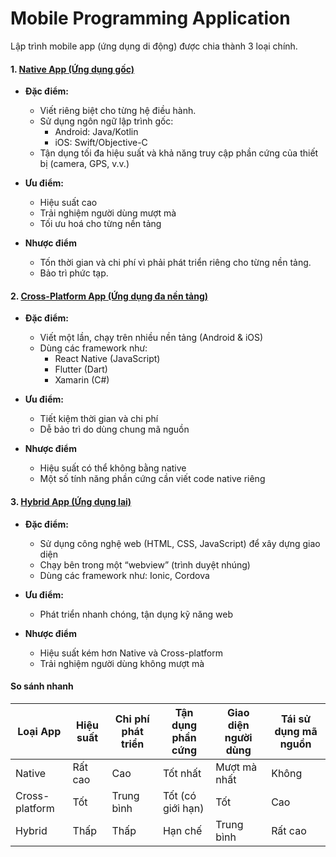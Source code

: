 # Mobile Programming Application

Lập trình mobile app (ứng dụng di động) được chia thành 3 loại chính. <br>

#### 1. [Native App (Ứng dụng gốc)](https://github.com/DauBv/0bjective-c-iOS/tree/main/Tutorial)

- **Đặc điểm:**
   * Viết riêng biệt cho từng hệ điều hành.
   * Sử dụng ngôn ngữ lập trình gốc:
      * Android: Java/Kotlin
      * iOS: Swift/Objective-C
   * Tận dụng tối đa hiệu suất và khả năng truy cập phần cứng của thiết bị (camera, GPS, v.v.)

- **Ưu điểm:**
   * Hiệu suất cao
   * Trải nghiệm người dùng mượt mà
   * Tối ưu hoá cho từng nền tảng

- **Nhược điểm**
   * Tốn thời gian và chi phí vì phải phát triển riêng cho từng nền tảng.
   * Bảo trì phức tạp.

#### 2. [Cross-Platform App (Ứng dụng đa nền tảng)](https://github.com/DauBv/0bjective-c-iOS/tree/main/Tutorial)

- **Đặc điểm:**
   * Viết một lần, chạy trên nhiều nền tảng (Android & iOS)
   * Dùng các framework như:
      * React Native (JavaScript)
      * Flutter (Dart)
      * Xamarin (C#)

- **Ưu điểm:**
   * Tiết kiệm thời gian và chi phí
   * Dễ bảo trì do dùng chung mã nguồn

- **Nhược điểm**
   * Hiệu suất có thể không bằng native
   * Một số tính năng phần cứng cần viết code native riêng
#### 3. [Hybrid App (Ứng dụng lai)](https://github.com/DauBv/0bjective-c-iOS/tree/main/Tutorial)

- **Đặc điểm:**
   * Sử dụng công nghệ web (HTML, CSS, JavaScript) để xây dựng giao diện
   * Chạy bên trong một “webview” (trình duyệt nhúng)
   * Dùng các framework như: Ionic, Cordova

- **Ưu điểm:**
   * Phát triển nhanh chóng, tận dụng kỹ năng web

- **Nhược điểm**
   * Hiệu suất kém hơn Native và Cross-platform
   * Trải nghiệm người dùng không mượt mà

#### So sánh nhanh
| Loại App       | Hiệu suất | Chi phí phát triển | Tận dụng phần cứng | Giao diện người dùng | Tái sử dụng mã nguồn |
| -------------- | --------- | ------------------ | ------------------ | -------------------- | -------------------- |
| Native         | Rất cao   | Cao                | Tốt nhất           | Mượt mà nhất         | Không                |
| Cross-platform | Tốt       | Trung bình         | Tốt (có giới hạn)  | Tốt                  | Cao                  |
| Hybrid         | Thấp      | Thấp               | Hạn chế            | Trung bình           | Rất cao              |
